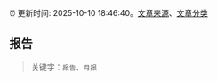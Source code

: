 :alarm_clock: 更新时间: 2025-10-10 18:46:40。[文章来源](/README.md)、[文章分类](/TAGS.md)

## 报告


> 关键字：`报告`、`月报`




